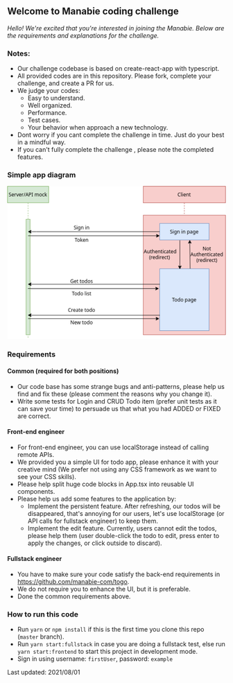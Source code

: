 ## Welcome to Manabie coding challenge

*Hello!*
*We're excited that you're interested in joining the Manabie. Below are the requirements and explanations for the challenge.*

### Notes: 
- Our challenge codebase is based on create-react-app with typescript.
- All provided codes are in this repository. Please fork, complete your challenge, and create a PR for us.
- We judge your codes:
    - Easy to understand.
    - Well organized.
    - Performance.
    - Test cases.
    - Your behavior when approach a new technology.
- Dont worry if you cant complete the challenge in time. Just do your best in a mindful way.
- If you can't fully complete the challenge , please note the completed features.
    
### Simple app diagram
![App diagram](diagram.png)

### Requirements

#### Common (required for both positions)
- Our code base has some strange bugs and anti-patterns, please help us find and fix these (please comment the reasons why you change it).
- Write some tests for Login and CRUD Todo item (prefer unit tests as it can save your time) to persuade us that what you had ADDED or FIXED are correct.

#### Front-end engineer
- For front-end engineer, you can use localStorage instead of calling remote APIs.
- We provided you a simple UI for todo app, please enhance it with your creative mind (We prefer not using any CSS framework as we want to see your CSS skills).
- Please help split huge code blocks in App.tsx into reusable UI components.
- Please help us add some features to the application by:
    - Implement the persistent feature. After refreshing, our todos will be disappeared, that's annoying for our users, let's use localStorage (or API calls for fullstack engineer) to keep them.
    - Implement the edit feature. Currently, users cannot edit the todos, please help them (user double-click the todo to edit, press enter to apply the changes, or click outside to discard).

#### Fullstack engineer
- You have to make sure your code satisfy the back-end requirements in https://github.com/manabie-com/togo.
- We do not require you to enhance the UI, but it is preferable.
- Done the common requirements above.

### How to run this code
- Run ```yarn``` or ```npm install``` if this is the first time you clone this repo (`master` branch).
- Run ```yarn start:fullstack``` in case you are doing a fullstack test, else run ```yarn start:frontend``` to start this project in development mode.
- Sign in using username: `firstUser`, password: `example`

Last updated: 2021/08/01
